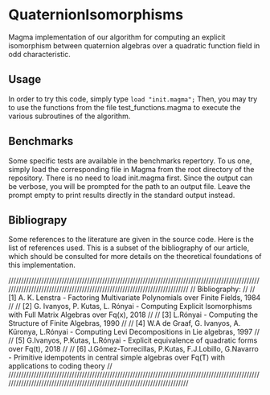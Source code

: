 # QuaternionIsomorphisms
Magma implementation of our algorithm for computing an explicit isomorphism between quaternion algebras over a quadratic function field in odd characteristic.

## Usage
In order to try this code, simply type ```load "init.magma";```
Then, you may try to use the functions from the file test_functions.magma to execute the various subroutines of the algorithm.

## Benchmarks
Some specific tests are available in the benchmarks repertory. To us one, simply load the corresponding file in Magma from the root directory of the repository. There is no need to load init.magma first. Since the output can be verbose, you will be prompted for the path to an output file. Leave the prompt empty to print results directly in the standard output instead.

## Bibliograpy
Some references to the literature are given in the source code. Here is the list of references used. This is a subset of the bibliography of our article, which should be consulted for more details on the theoretical foundations of this implementation.


//////////////////////////////////////////////////////////////////////////////////////////////////////////////////////////////////////////////////////////////////////////
//								Bibliography:												//
//	[1] A. K. Lenstra - Factoring Multivariate Polynomials over Finite Fields, 1984											//
//	[2] G. Ivanyos, P. Kutas, L. Rónyai - Computing Explicit Isomorphisms with Full Matrix Algebras over Fq(x), 2018						//
//	[3] L.Rónyai - 	Computing the Structure of Finite Algebras, 1990												//
//	[4] W.A de Graaf, G. Ivanyos, A. Küronya, L.Rónyai - Computing Levi Decompositions in Lie algebras, 1997							//
//	[5] G.Ivanyos, P.Kutas, L.Rónyai - Explicit equivalence of quadratic forms over Fq(t), 2018									//
//	[6] J.Gómez-Torrecillas, P.Kutas, F.J.Lobillo, G.Navarro - Primitive idempotents in central simple algebras over Fq(T) with applications to coding theory	//
//////////////////////////////////////////////////////////////////////////////////////////////////////////////////////////////////////////////////////////////////////////
